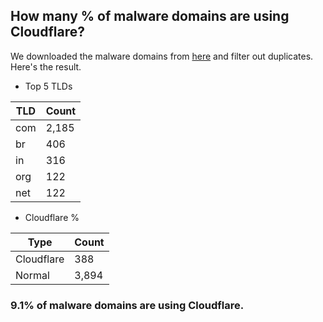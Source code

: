 ## How many % of malware domains are using Cloudflare?


We downloaded the malware domains from [here](https://urlhaus.abuse.ch) and filter out duplicates.
Here's the result.


[//]: # (start replacement)


- Top 5 TLDs

| TLD | Count |
| --- | --- |
| com | 2,185 |
| br | 406 |
| in | 316 |
| org | 122 |
| net | 122 |


- Cloudflare %

| Type | Count |
| --- | --- |
| Cloudflare | 388 |
| Normal | 3,894 |


### 9.1% of malware domains are using Cloudflare.